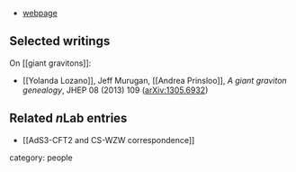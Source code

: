 
* [webpage](http://www.surrey.ac.uk/maths/people/andrea_prinsloo/)


## Selected writings

On [[giant gravitons]]:

* [[Yolanda Lozano]], Jeff Murugan, [[Andrea Prinsloo]], _A giant graviton genealogy_, JHEP 08 (2013) 109 ([arXiv:1305.6932](https://arxiv.org/abs/1305.6932))

## Related $n$Lab entries

* [[AdS3-CFT2 and CS-WZW correspondence]]

category: people
